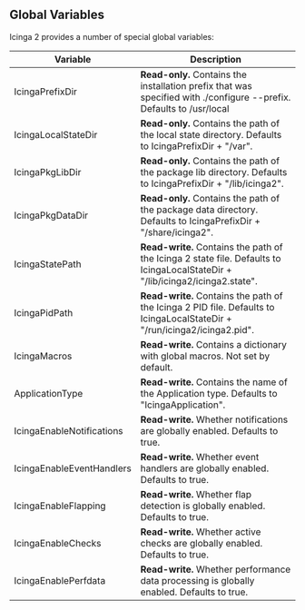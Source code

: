 ## Global Variables

Icinga 2 provides a number of special global variables:

Variable                  |Description
--------------------------|-------------------
IcingaPrefixDir           |**Read-only.** Contains the installation prefix that was specified with ./configure --prefix. Defaults to /usr/local
IcingaLocalStateDir       |**Read-only.** Contains the path of the local state directory. Defaults to IcingaPrefixDir + "/var".
IcingaPkgLibDir           |**Read-only.** Contains the path of the package lib directory. Defaults to IcingaPrefixDir + "/lib/icinga2".
IcingaPkgDataDir          |**Read-only.** Contains the path of the package data directory. Defaults to IcingaPrefixDir + "/share/icinga2".
IcingaStatePath           |**Read-write.** Contains the path of the Icinga 2 state file. Defaults to IcingaLocalStateDir + "/lib/icinga2/icinga2.state".
IcingaPidPath             |**Read-write.** Contains the path of the Icinga 2 PID file. Defaults to IcingaLocalStateDir + "/run/icinga2/icinga2.pid".
IcingaMacros              |**Read-write.** Contains a dictionary with global macros. Not set by default.
ApplicationType           |**Read-write.** Contains the name of the Application type. Defaults to "IcingaApplication".
IcingaEnableNotifications |**Read-write.** Whether notifications are globally enabled. Defaults to true.
IcingaEnableEventHandlers |**Read-write.** Whether event handlers are globally enabled. Defaults to true.
IcingaEnableFlapping      |**Read-write.** Whether flap detection is globally enabled. Defaults to true.
IcingaEnableChecks        |**Read-write.** Whether active checks are globally enabled. Defaults to true.
IcingaEnablePerfdata      |**Read-write.** Whether performance data processing is globally enabled. Defaults to true.
